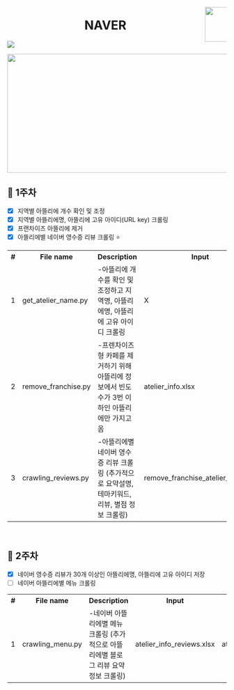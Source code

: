 <p></p>
<p><a target="_blank" href="https://www.naver.com"><img src="https://t1.daumcdn.net/cfile/tistory/99117C3F5D04CEE519" width="80" align="right" data-canonical-src="https://t1.daumcdn.net/cfile/tistory/99117C3F5D04CEE519" style="max-width:10%;"></a></p>
<h1 align="center">NAVER</h1>
<img src="https://camo.githubusercontent.com/c8e731861319e0de793d621c8cf3fdf98f7e883c/68747470733a2f2f696d672e736869656c64732e696f2f62616467652f707974686f6e2d76332e372d677265656e" data-canonical-src="https://img.shields.io/badge/python-v3.7-green" style="max-width:100%;">

<p><a target="_blank" rel="noopener noreferrer" href="https://camo.githubusercontent.com/3540a7c082ffac150fec6f70110f84382a43c6ed/68747470733a2f2f6966682e63632f672f30723073486c2e706e67"><img src="https://camo.githubusercontent.com/3540a7c082ffac150fec6f70110f84382a43c6ed/68747470733a2f2f6966682e63632f672f30723073486c2e706e67" border="0" data-canonical-src="https://ifh.cc/g/0r0sHl.png" style="width:506px; height:273px;"></a></p>
<h2>📙 1주차</h2>

- [X] 지역별 아뜰리에 개수 확인 및 조정
- [X] 지역별 아뜰리에명, 아뜰리에 고유 아이디(URL key) 크롤링
- [X] 프랜차이즈 아뜰리에 제거
- [X] 아뜰리에별 네이버 영수증 리뷰 크롤링 ⭐

<table>
<tr><th>#</th><th>File name</th><th>Description</th><th>Input</th><th>Output</th></tr>
<tr><td>1</td><td>get_atelier_name.py</td><td>-아뜰리에 개수를 확인 및 조정하고 지역명, 아뜰리에명, 아뜰리에 고유 아이디 크롤링</td><td>X</td><td>atelier_info.xlsx</td></tr>
<tr><td>2</td><td>remove_franchise.py</td><td>-프렌차이즈형 카페를 제거하기 위해 아뜰리에 정보에서 빈도수가 3번 이하인 아뜰리에만 가지고옴</td><td>atelier_info.xlsx</td><td>remove_franchise_atelier_info.xlsx</td></tr>
<tr><td>3</td><td>crawling_reviews.py</td><td>-아뜰리에별 네이버 영수증 리뷰 크롤링 (추가적으로 요약설명, 테마키워드, 리뷰, 별점 정보 크롤링)</td><td>remove_franchise_atelier_info.xlsx</td><td>atelier_reviews.xlsx</td></tr>
</table>
<br>
<h2>📘 2주차 </h2>

- [X] 네이버 영수증 리뷰가 30개 이상인 아뜰리에명, 아뜰리에 고유 아이디 저장 
- [ ] 네이버 아뜰리에별 메뉴 크롤링 

<table>
<tr><th>#</th><th>File name</th><th>Description</th><th>Input</th><th>Output</th></tr>
<tr><td>1</td><td>crawling_menu.py</td><td>-네이버 아뜰리에별 메뉴 크롤링 (추가적으로 아뜰리에별 블로그 리뷰 요약정보 크롤링) </td><td>atelier_info_reviews.xlsx</td><td>atelier_menu.xlsx</td></tr>
</table>
<br>
